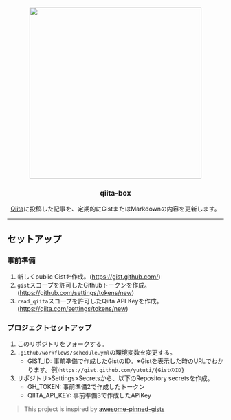 #

<p align="center">
  <img width="400" src="https://user-images.githubusercontent.com/19887059/108340777-507dbb00-721c-11eb-8d98-97de5538067a.png">
  <h3 align="center">qiita-box</h3>
  <p align="center"><a href="https://qiita.com/">Qiita</a>に投稿した記事を、定期的にGistまたはMarkdownの内容を更新します。</p>
</p>

---  

## セットアップ
### 事前準備

1. 新しくpublic Gistを作成。(https://gist.github.com/)
1. `gist`スコープを許可したGithubトークンを作成。(https://github.com/settings/tokens/new)
1. `read_qiita`スコープを許可したQiita API Keyを作成。(https://qiita.com/settings/tokens/new)

### プロジェクトセットアップ

1. このリポジトリをフォークする。
2. `.github/workflows/schedule.yml`の環境変数を変更する。
    - GIST_ID: 事前準備で作成したGistのID。※Gistを表示した時のURLでわかります。例)`https://gist.github.com/yututi/{GistのID}`
3. リポジトリ>Settings>Secretsから、以下のRepository secretsを作成。
    - GH_TOKEN: 事前準備2で作成したトークン
    - QIITA_API_KEY: 事前準備3で作成したAPIKey

> This project is inspired by [awesome-pinned-gists](https://github.com/matchai/awesome-pinned-gists)
